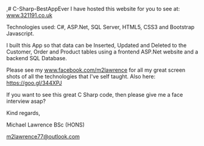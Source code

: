 ,# C-Sharp-BestAppEver
I have hosted this website for you to see at: www.321191.co.uk

Technologies used:
C#, ASP.Net, SQL Server, HTML5, CSS3 and Bootstrap Javascript.

I built this App so that data can be Inserted, Updated and Deleted to the Customer, Order and Product tables using a frontend ASP.Net website and a backend SQL Database.

Please see my www.facebook.com/m2lawrence for all my great screen shots of all the technologies that I've self taught. Also here: https://goo.gl/344XPJ 

If you want to see this great C Sharp code, then please give me a face interview asap?

Kind regards,

Michael Lawrence BSc (HONS)   

m2lawrence77@outlook.com
